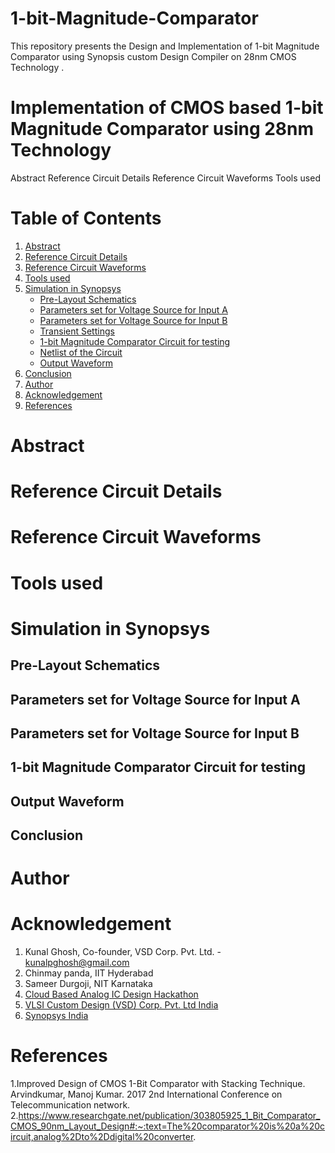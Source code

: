 # 1-bit-Magnitude-Comparator
This repository presents the Design and Implementation of 1-bit Magnitude Comparator using Synopsis custom Design Compiler on 28nm CMOS Technology .

# Implementation of CMOS based 1-bit Magnitude Comparator using 28nm Technology

Abstract
Reference Circuit Details
Reference Circuit Waveforms
Tools used

# Table of Contents
1. [Abstract](#abstract)
2. [Reference Circuit Details](#referencecircuitdetails)
3. [Reference Circuit Waveforms](#referencecircuitwaveforms)
4. [Tools used](#toolsused)
5. [Simulation in Synopsys](#simulationinsynopsys)
   - [Pre-Layout Schematics](#pre-layoutschematics)
   - [Parameters set for Voltage Source for Input A](#ParameterssetforVoltageSourceforInputA)
   - [Parameters set for Voltage Source for Input B](#ParameterssetforVoltageSourceforInputB)
   - [Transient Settings](#TransientSettings)
   - [1-bit Magnitude Comparator Circuit for testing](#1-bitMagnitudeComparatorCircuitfortesting)
   - [Netlist of the Circuit](#NetlistoftheCircuit)
   - [Output Waveform](#OutputWaveform)
6. [Conclusion](#Conclusion)
7. [Author](#Author)
8. [Acknowledgement](#Acknowledgement)
9. [References](#References)




# Abstract
# Reference Circuit Details
# Reference Circuit Waveforms
# Tools used
# Simulation in Synopsys
## Pre-Layout Schematics
## Parameters set for Voltage Source for Input A
## Parameters set for Voltage Source for Input B
## 1-bit Magnitude Comparator Circuit for testing
## Output Waveform
## Conclusion
# Author
# Acknowledgement
  1. Kunal Ghosh, Co-founder, VSD Corp. Pvt. Ltd. - kunalpghosh@gmail.com
  2. Chinmay panda, IIT Hyderabad
  3. Sameer Durgoji, NIT Karnataka
  4. [Cloud Based Analog IC Design Hackathon](https://www.iith.ac.in/events/2022/02/15/Cloud-Based-Analog-IC-Design-Hackathon/)
  5. [VLSI Custom Design (VSD) Corp. Pvt. Ltd India](https://www.vlsisystemdesign.com/)
  6. [Synopsys India](https://www.synopsys.com/)
# References
  1.Improved Design of CMOS 1-Bit Comparator with Stacking Technique. Arvindkumar, Manoj Kumar. 2017 2nd International Conference on Telecommunication network.
  2.https://www.researchgate.net/publication/303805925_1_Bit_Comparator_CMOS_90nm_Layout_Design#:~:text=The%20comparator%20is%20a%20circuit,analog%2Dto%2Ddigital%20converter.




